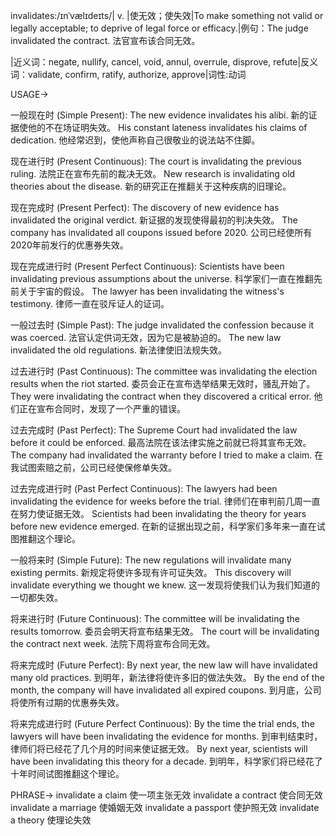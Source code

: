 invalidates:/ɪnˈvælɪdeɪts/| v. |使无效；使失效|To make something not valid or legally acceptable; to deprive of legal force or efficacy.|例句：The judge invalidated the contract. 法官宣布该合同无效。

|近义词：negate, nullify, cancel, void, annul, overrule, disprove, refute|反义词：validate, confirm, ratify, authorize, approve|词性:动词

USAGE->

一般现在时 (Simple Present):
The new evidence invalidates his alibi.  新的证据使他的不在场证明失效。
His constant lateness invalidates his claims of dedication. 他经常迟到，使他声称自己很敬业的说法站不住脚。


现在进行时 (Present Continuous):
The court is invalidating the previous ruling. 法院正在宣布先前的裁决无效。
New research is invalidating old theories about the disease.  新的研究正在推翻关于这种疾病的旧理论。


现在完成时 (Present Perfect):
The discovery of new evidence has invalidated the original verdict.  新证据的发现使得最初的判决失效。
The company has invalidated all coupons issued before 2020. 公司已经使所有2020年前发行的优惠券失效。


现在完成进行时 (Present Perfect Continuous):
Scientists have been invalidating previous assumptions about the universe. 科学家们一直在推翻先前关于宇宙的假设。
The lawyer has been invalidating the witness's testimony. 律师一直在驳斥证人的证词。


一般过去时 (Simple Past):
The judge invalidated the confession because it was coerced. 法官认定供词无效，因为它是被胁迫的。
The new law invalidated the old regulations.  新法律使旧法规失效。


过去进行时 (Past Continuous):
The committee was invalidating the election results when the riot started. 委员会正在宣布选举结果无效时，骚乱开始了。
They were invalidating the contract when they discovered a critical error.  他们正在宣布合同时，发现了一个严重的错误。


过去完成时 (Past Perfect):
The Supreme Court had invalidated the law before it could be enforced. 最高法院在该法律实施之前就已将其宣布无效。
The company had invalidated the warranty before I tried to make a claim.  在我试图索赔之前，公司已经使保修单失效。


过去完成进行时 (Past Perfect Continuous):
The lawyers had been invalidating the evidence for weeks before the trial. 律师们在审判前几周一直在努力使证据无效。
Scientists had been invalidating the theory for years before new evidence emerged.  在新的证据出现之前，科学家们多年来一直在试图推翻这个理论。


一般将来时 (Simple Future):
The new regulations will invalidate many existing permits. 新规定将使许多现有许可证失效。
This discovery will invalidate everything we thought we knew.  这一发现将使我们认为我们知道的一切都失效。


将来进行时 (Future Continuous):
The committee will be invalidating the results tomorrow. 委员会明天将宣布结果无效。
The court will be invalidating the contract next week.  法院下周将宣布合同无效。


将来完成时 (Future Perfect):
By next year, the new law will have invalidated many old practices. 到明年，新法律将使许多旧的做法失效。
By the end of the month, the company will have invalidated all expired coupons.  到月底，公司将使所有过期的优惠券失效。


将来完成进行时 (Future Perfect Continuous):
By the time the trial ends, the lawyers will have been invalidating the evidence for months.  到审判结束时，律师们将已经花了几个月的时间来使证据无效。
By next year, scientists will have been invalidating this theory for a decade.  到明年，科学家们将已经花了十年时间试图推翻这个理论。


PHRASE->
invalidate a claim  使一项主张无效
invalidate a contract 使合同无效
invalidate a marriage  使婚姻无效
invalidate a passport 使护照无效
invalidate a theory 使理论失效
